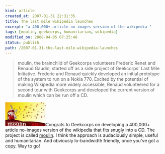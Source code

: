 ```yaml
---
kind: article
created_at: 2007-01-31 22:31:35
title: The last mile wikipedia launches
excerpt: "a 400,000+ article no-images version of the wikipedia "
tags: [moulin, geekcorps, humanitarian, wikipedia]
modified_on: 2008-04-05 07:25:48
status: publish 
path: /2007-01-31-the-last-mile-wikipedia-launches
---
```


<blockquote class="large"> moulin, the brainchild of Geekcorps volunteers Frederic Renet and Renaud Gaudin, started off as a side project of Geekcorps' Last Mile Initiative. Frederic and Renaud quickly developed an initial prototype of the system to run on a Nokia 770. Excited by the potential of making Wikipedia more widely accessible, Renaud volunteered for a second tour with Geekcorps and developed the current version of moulin which can be run off a CD.</blockquote>
<img src="/images/moulin_612thumbnail.jpg" alt="Moulin 612.Thumbnail" height="76" width="128">Congrats to Geekcorps on developing a 400,000+ article no-images version of the wikipedia that fits snugly into a CD. The project is called <a href="http://www.moulinwiki.org/">moulin</a>. I think the approach is audaciously simple, useful and humanitarian. And obviously lo-bandwidth friendly, once you've got a copy. Way to go!